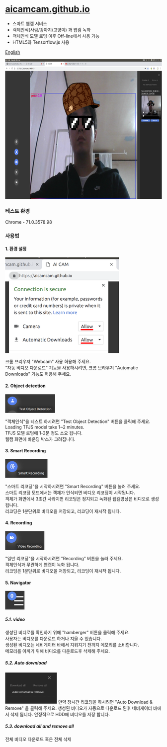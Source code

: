 # [aicamcam.github.io](aicamcam.github.io)
 - 스마트 웹캠 서비스  
 - 객체인식(사람/강아지/고양이) 과 웹캠 녹화  
 - 객체인식 모델 로딩 이후 Off-line에서 사용 가능 
 - HTML5와 Tensorflow.js 사용  

[English](../README.md)  

<img src="images/aicamcam_capture.png" width="800" height="450" />


### 테스트 환경
Chrome - 71.0.3578.98
 
### 사용법
#### 1. 환경 설정
<img src="images/setting.png" width="366" height="308" />

크롬 브리우져 "Webcam" 사용 허용해 주세요.  
"자동 비디오 다운로드" 기능을 사용하시려면, 크롬 브라우져 "Automatic Downloads" 기능도 허용해 주세요.  

#### 2. Object detection  
<img src="images/side_button_od.png" width="160" height="60" />

"객체인식"을 테스트 하시려면 "Test Object Detection" 버튼을 클릭해 주세요.  
Loading TFJS model take 1~2 minutes.  
TFJS 모델 로딩에 1-2분 정도 소요 됩니다.  
웹캠 화면에 바운딩 박스가 그려집니다.  

#### 3. Smart Recording  
<img src="images/side_button_smart_recording.png" height="60" />

"스마트 리코딩"을 시작하시려면 "Smart Recording" 버튼을 눌러 주세요.  
스마트 리코딩 모드에서는 객체가 인식되면 비디오 리코딩이 시작됩니다.  
객체가 화면에서 3초간 사라지면 리코딩은 정지되고 녹화된 웹캠영상은 비디오로 생성 됩니다.  
리코딩은 1분단위로 비디오을 저장되고, 리코딩이 재시작 됩니다.  

#### 4. Recording 
<img src="images/side_button_recording.png" height="60" />

"일반 리코딩"을 시작하시려면 "Recording" 버튼을 눌러 주세요.   
객체인식과 무관하게 웹캡이 녹화 됩니다.  
리코딩은 1분단위로 비디오을 저장되고, 리코딩이 재시작 됩니다.  


#### 5. Navigator
<img src="images/hamburger_button.png" height="60" />

##### 5.1. video
생성된 비디로를 확인하기 위해 "hamberger" 버튼을 클릭해 주세요.  
사용자는 비디오를 다운로드 하거나 지울 수 있습니다.  
생성된 비디오는 네비게이터 바에서 지워지기 전까지 메모리를 소비합니다.  
메모리를 아끼기 위해 비디오를 다운로드후 삭제해 주세요.  


##### 5.2. Auto download
<img src="images/auto_download.png" height="100" />
만약 장시간 리코딩을 하시려면 "Auto Download & Remove" 을 클릭해 주세요.  
생성된 비디오가 자동으로 다운로드 된후 네비케이터 바에서 삭제 됩니다.
안정적으로 HDD에 비디오를 저장 합니다.  

##### 5.3. download all and remove all 
전체 비디오 다운로드 혹은 전체 삭제  
